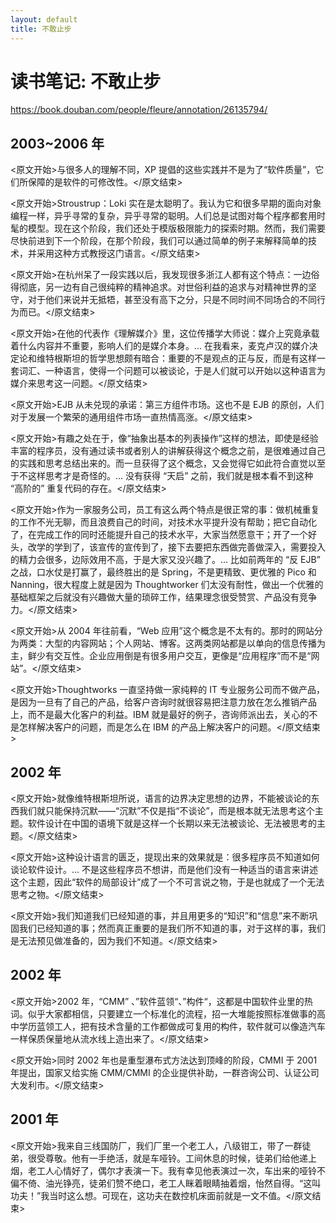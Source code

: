 ```yaml
---
layout: default
title: 不敢止步
---
```


# 读书笔记: 不敢止步

<https://book.douban.com/people/fleure/annotation/26135794/>
## 2003~2006 年

<原文开始>与很多人的理解不同，XP 提倡的这些实践并不是为了“软件质量”，它们所保障的是软件的可修改性。</原文结束>

<原文开始>Stroustrup：Loki 实在是太聪明了。我认为它和很多早期的面向对象编程一样，异乎寻常的复杂，异乎寻常的聪明。人们总是试图对每个程序都套用时髦的模型。现在这个阶段，我们还处于模版极限能力的探索时期。然而，我们需要尽快前进到下一个阶段，在那个阶段，我们可以通过简单的例子来解释简单的技术，并采用这种方式教授这门语言。</原文结束>

<原文开始>在杭州呆了一段实践以后，我发现很多浙江人都有这个特点：一边俗得彻底，另一边有自己很纯粹的精神追求。对世俗利益的追求与对精神世界的坚守，对于他们来说并无抵牾，甚至没有高下之分，只是不同时间不同场合的不同行为而已。</原文结束>

<原文开始>在他的代表作《理解媒介》里，这位传播学大师说：媒介上究竟承载着什么内容并不重要，影响人们的是媒介本身。... 在我看来，麦克卢汉的媒介决定论和维特根斯坦的哲学思想颇有暗合：重要的不是观点的正与反，而是有这样一套词汇、一种语言，使得一个问题可以被谈论，于是人们就可以开始以这种语言为媒介来思考这一问题。</原文结束>

<原文开始>EJB 从未兑现的承诺：第三方组件市场。这也不是 EJB 的原创，人们对于发展一个繁荣的通用组件市场一直热情高涨。</原文结束>

<原文开始>有趣之处在于，像“抽象出基本的列表操作”这样的想法，即使是经验丰富的程序员，没有通过读书或者别人的讲解获得这个概念之前，是很难通过自己的实践和思考总结出来的。而一旦获得了这个概念，又会觉得它如此符合直觉以至于不这样思考才是奇怪的。... 没有获得 “天启” 之前，我们就是根本看不到这种 “高阶的” 重复代码的存在。</原文结束>

<原文开始>作为一家服务公司，员工有这么两个特点是很正常的事：做机械重复的工作不光无聊，而且浪费自己的时间，对技术水平提升没有帮助；把它自动化了，在完成工作的同时还能提升自己的技术水平，大家当然愿意干；开了一个好头，改学的学到了，该宣传的宣传到了，接下去要把东西做完善做深入，需要投入的精力会很多，边际效用不高，于是大家又没兴趣了。... 比如前两年的 “反 EJB” 之战，口水仗是打赢了，最终胜出的是 Spring，不是更精致、更优雅的 Pico 和 Nanning，很大程度上就是因为 Thoughtworker 们太没有耐性，做出一个优雅的基础框架之后就没有兴趣做大量的琐碎工作，结果理念很受赞赏、产品没有竞争力。</原文结束>

<原文开始>从 2004 年往前看，“Web 应用”这个概念是不太有的。那时的网站分为两类：大型的内容网站；个人网站、博客。这两类网站都是以单向的信息传播为主，鲜少有交互性。企业应用倒是有很多用户交互，更像是“应用程序”而不是“网站”。</原文结束>

<原文开始>Thoughtworks 一直坚持做一家纯粹的 IT 专业服务公司而不做产品，是因为一旦有了自己的产品，给客户咨询时就很容易把注意力放在怎么推销产品上，而不是最大化客户的利益。IBM 就是最好的例子，咨询师派出去，关心的不是怎样解决客户的问题，而是怎么在 IBM 的产品上解决客户的问题。</原文结束>


## 2002 年

<原文开始>就像维特根斯坦所说，语言的边界决定思想的边界，不能被谈论的东西我们就只能保持沉默——“沉默”不仅是指“不谈论”，而是根本就无法思考这个主题。软件设计在中国的语境下就是这样一个长期以来无法被谈论、无法被思考的主题。</原文结束>

<原文开始>这种设计语言的匮乏，提现出来的效果就是：很多程序员不知道如何谈论软件设计。... 不是这些程序员不想讲，而是他们没有一种适当的语言来讲述这个主题，因此“软件的局部设计”成了一个不可言说之物，于是也就成了一个无法思考之物。</原文结束>

<原文开始>我们知道我们已经知道的事，并且用更多的“知识”和“信息”来不断巩固我们已经知道的事；然而真正重要的是我们所不知道的事，对于这样的事，我们是无法预见做准备的，因为我们不知道。</原文结束>
## 2002 年

<原文开始>2002 年，“CMM” 、”软件蓝领“、”构件“，这都是中国软件业里的热词。似乎大家都相信，只要建立一个标准化的流程，招一大堆能按照标准做事的高中学历蓝领工人，把有技术含量的工作都做成可复用的构件，软件就可以像造汽车一样保质保量地从流水线上造出来了。</原文结束>

<原文开始>同时 2002 年也是重型瀑布式方法达到顶峰的阶段，CMMI 于 2001 年提出，国家又给实施 CMM/CMMI 的企业提供补助，一群咨询公司、认证公司大发利市。</原文结束>
## 2001 年

<原文开始>我来自三线国防厂，我们厂里一个老工人，八级钳工，带了一群徒弟，很受尊敬。他有一手绝活，就是车哑铃。工间休息的时候，徒弟们给他递上烟，老工人心情好了，偶尔才表演一下。我有幸见他表演过一次，车出来的哑铃不偏不倚、油光铮亮，徒弟们赞不绝口，老工人眯着眼睛抽着烟，怡然自得。“这叫功夫！”我当时这么想。可现在，这功夫在数控机床面前就是一文不值。</原文结束>